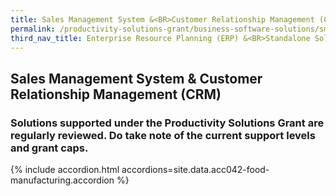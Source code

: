 ```yaml
---
title: Sales Management System &<BR>Customer Relationship Management (CRM)
permalink: /productivity-solutions-grant/business-software-solutions/sms---crm
third_nav_title: Enterprise Resource Planning (ERP) &<BR>Standalone Solutions
---
```


## Sales Management System & Customer Relationship Management (CRM)

### Solutions supported under the Productivity Solutions Grant are regularly reviewed. Do take note of the current support levels and grant caps.

{% include accordion.html accordions=site.data.acc042-food-manufacturing.accordion %}
